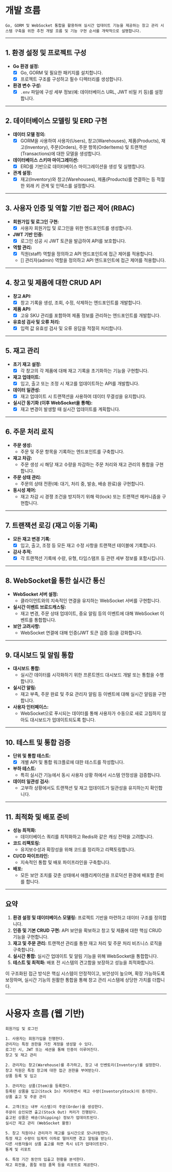 # 개발 흐름

```
Go, GORM 및 WebSocket 통합을 활용하여 실시간 업데이트 기능을 제공하는 창고 관리 시스템 구축을 위한 추천 개발 흐름 및 기능 구현 순서를 개략적으로 설명합니다.
```

---

## 1. 환경 설정 및 프로젝트 구성
- **Go 환경 설정:**  
  - [x] Go, GORM 및 필요한 패키지를 설치합니다.
  - [x] 프로젝트 구조를 구성하고 필수 디렉터리를 생성합니다.
- **환경 변수 구성:**  
  - [x] `.env` 파일에 구성 세부 정보(예: 데이터베이스 URL, JWT 비밀 키 등)를 설정합니다.

---

## 2. 데이터베이스 모델링 및 ERD 구현
- **데이터 모델 정의:**  
  - [x] GORM을 사용하여 사용자(Users), 창고(Warehouses), 제품(Products), 재고(Inventory), 주문(Orders), 주문 항목(OrderItems) 및 트랜잭션(Transactions)에 대한 모델을 생성합니다.
- **데이터베이스 스키마 마이그레이션:**  
  - [x] ERD를 기반으로 데이터베이스 마이그레이션을 생성 및 실행합니다.
- **관계 설정:**  
  - [x] 재고(Inventory)와 창고(Warehouses), 제품(Products)를 연결하는 등 적절한 외래 키 관계 및 인덱스를 설정합니다.

---

## 3. 사용자 인증 및 역할 기반 접근 제어 (RBAC)
- **회원가입 및 로그인 구현:**  
  - [x] 사용자 회원가입 및 로그인을 위한 엔드포인트를 생성합니다.
- **JWT 기반 인증:**  
  - [x] 로그인 성공 시 JWT 토큰을 발급하여 API를 보호합니다.
- **역할 관리:**  
  - [x] 직원(staff) 역할을 정의하고 API 엔드포인트에 접근 제어를 적용합니다.
  - [] 관리자(admin) 역할을 정의하고 API 엔드포인트에 접근 제어를 적용합니다.

---

## 4. 창고 및 제품에 대한 CRUD API
- **창고 API:**  
  - [x] 창고 기록을 생성, 조회, 수정, 삭제하는 엔드포인트를 개발합니다.
- **제품 API:**  
  - [x] 고유 SKU 관리를 포함하여 제품 정보를 관리하는 엔드포인트를 개발합니다.
- **유효성 검사 및 오류 처리:**  
  - [x] 입력 값 유효성 검사 및 오류 응답을 적절히 처리합니다.

---

## 5. 재고 관리
- **초기 재고 설정:**  
  - [x] 각 창고의 각 제품에 대해 재고 기록을 초기화하는 기능을 구현합니다.
- **재고 업데이트:**  
  - [x] 입고, 출고 또는 조정 시 재고를 업데이트하는 API를 개발합니다.
- **데이터 일관성:**  
  - [x] 재고 업데이트 시 트랜잭션을 사용하여 데이터 무결성을 유지합니다.
- **실시간 동기화 (이후 WebSocket을 통해):**  
  - [x] 재고 변경이 발생할 때 실시간 업데이트를 계획합니다.

---

## 6. 주문 처리 로직
- **주문 생성:**  
  - 주문 및 주문 항목을 기록하는 엔드포인트를 구축합니다.
- **재고 차감:**  
  - 주문 생성 시 해당 재고 수량을 차감하는 주문 처리와 재고 관리의 통합을 구현합니다.
- **주문 상태 관리:**  
  - 주문의 상태 전환(예: 대기, 처리 중, 발송, 배송 완료)을 구현합니다.
- **동시성 제어:**  
  - 재고 차감 시 경쟁 조건을 방지하기 위해 락(lock) 또는 트랜잭션 메커니즘을 구현합니다.

---

## 7. 트랜잭션 로깅 (재고 이동 기록)
- **모든 재고 변경 기록:**  
  - [x] 입고, 출고, 조정 등 모든 재고 수정 사항을 트랜잭션 테이블에 기록합니다.
- **감사 추적:**  
  - [x] 각 트랜잭션 기록에 수량, 유형, 타임스탬프 등 관련 세부 정보를 포함시킵니다.

---

## 8. WebSocket을 통한 실시간 통신
- **WebSocket 서버 설정:**  
  - 클라이언트와의 지속적인 연결을 유지하는 WebSocket 서버를 구현합니다.
- **실시간 이벤트 브로드캐스팅:**  
  - 재고 변경, 주문 상태 업데이트, 중요 알림 등의 이벤트에 대해 WebSocket 이벤트를 통합합니다.
- **보안 고려사항:**  
  - WebSocket 연결에 대해 인증(JWT 토큰 검증 등)을 강화합니다.

---

## 9. 대시보드 및 알림 통합
- **대시보드 통합:**  
  - 실시간 데이터를 시각화하기 위한 프론트엔드 대시보드 개발 또는 통합을 수행합니다.
- **실시간 알림:**  
  - 재고 부족, 주문 완료 및 주요 관리자 알림 등 이벤트에 대해 실시간 알림을 구현합니다.
- **사용자 인터페이스:**  
  - WebSocket으로 푸시되는 데이터를 통해 사용자가 수동으로 새로 고침하지 않아도 대시보드가 업데이트되도록 합니다.

---

## 10. 테스트 및 통합 검증
- **단위 및 통합 테스트:**  
  - [x] 개별 API 및 통합 워크플로에 대한 테스트를 작성합니다.
- **부하 테스트:**  
  - 특히 실시간 기능에서 동시 사용자 상황 하에서 시스템 안정성을 검증합니다.
- **데이터 일관성 검사:**  
  - 고부하 상황에서도 트랜잭션 및 재고 업데이트가 일관성을 유지하는지 확인합니다.

---

## 11. 최적화 및 배포 준비
- **성능 최적화:**  
  - 데이터베이스 쿼리를 최적화하고 Redis와 같은 캐싱 전략을 고려합니다.
- **코드 리팩토링:**  
  - 유지보수성과 확장성을 위해 코드를 정리하고 리팩토링합니다.
- **CI/CD 파이프라인:**  
  - 지속적인 통합 및 배포 파이프라인을 구축합니다.
- **배포:**  
  - 모든 보안 조치를 갖춘 상태에서 애플리케이션을 프로덕션 환경에 배포할 준비를 합니다.

---

## 요약

1. **환경 설정 및 데이터베이스 모델링:** 프로젝트 기반을 마련하고 데이터 구조를 정의합니다.
2. **인증 및 기본 CRUD 구현:** API 보안을 확보하고 창고 및 제품에 대한 핵심 CRUD 기능을 구현합니다.
3. **재고 및 주문 관리:** 트랜잭션 관리를 통한 재고 처리 및 주문 처리 비즈니스 로직을 구축합니다.
4. **실시간 통합:** 실시간 업데이트 및 알림 기능을 위해 WebSocket을 통합합니다.
5. **테스트 및 최적화:** 배포 전 시스템의 견고함을 보장하고 성능을 최적화합니다.

이 구조화된 접근 방식은 핵심 시스템이 안정적이고, 보안성이 높으며, 확장 가능하도록 보장하며, 실시간 기능의 원활한 통합을 통해 창고 관리 시스템에 상당한 가치를 더합니다.

---

# 사용자 흐름 (웹 기반)
```
회원가입 및 로그인

1. 사용자는 회원가입을 진행한다.
관리자는 특정 권한을 가진 계정을 생성할 수 있다.
로그인 시, JWT 또는 세션을 통해 인증이 이루어진다.
창고 및 재고 관리

2. 관리자는 창고(Warehouse)를 추가하고, 창고 내 인벤토리(Inventory)를 설정한다.
창고 직원은 특정 창고에 대한 접근 권한을 부여받는다.
상품 등록 및 입고

3. 관리자는 상품(Item)을 등록한다.
등록된 상품을 입고(Stock In) 처리하면서 재고 수량(InventoryStock)이 증가한다.
상품 출고 및 주문 관리

4. 고객(또는 내부 시스템)이 주문(Order)을 생성한다.
주문이 승인되면 출고(Stock Out) 처리가 진행된다.
출고된 상품은 배송(Shipping) 정보가 업데이트된다.
실시간 재고 관리 (WebSocket 활용)

5. 창고 직원이나 관리자가 재고를 실시간으로 모니터링한다.
특정 재고 수량이 임계치 이하로 떨어지면 경고 알림을 받는다.
다른 사용자들이 상품 출고를 하면 즉시 UI가 업데이트된다.
통계 및 리포트

6. 특정 기간 동안의 입출고 현황을 분석한다.
재고 회전율, 품절 위험 품목 등을 리포트로 제공한다.
```
